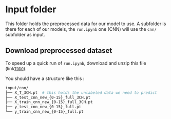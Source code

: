 # Input folder

This folder holds the preprocessed data for our model to use. A subfolder is there for each of our models, the `run.ipynb` one (CNN) will use the `cnn/` subfolder as input.

## Download preprocessed dataset

To speed up a quick run of `run.ipynb`, download and unzip this file (link[`TODO`]()).

You should have a structure like this :
```bash
input/cnn/
├── X_T_3CH.pt  # this holds the unlabeled data we need to predict
├── X_test_cnn_new_{0-15}_full_3CH.pt
├── X_train_cnn_new_{0-15}_full_3CH.pt
├── y_test_cnn_new_{0-15}_full.pt
└── y_train_cnn_new_{0-15}_full.pt
```

